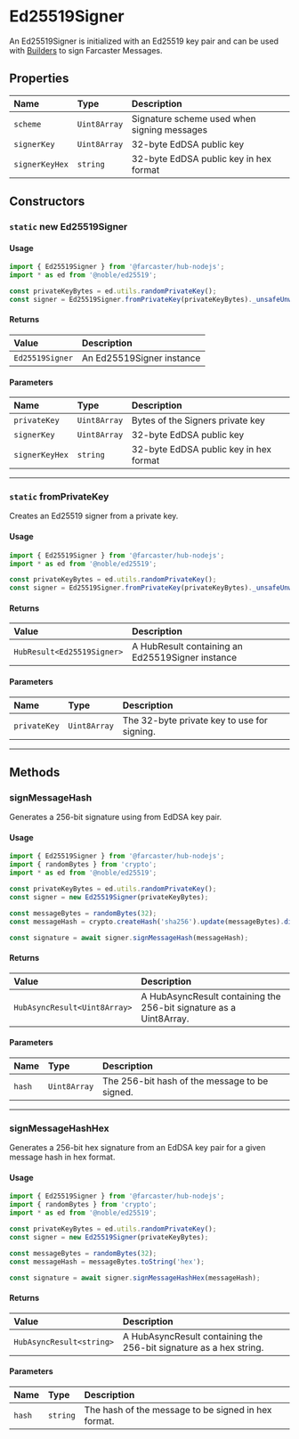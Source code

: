 # Ed25519Signer

An Ed25519Signer is initialized with an Ed25519 key pair and can be used with [Builders](../builders/builders.md) to sign Farcaster Messages.

## Properties

| Name           | Type         | Description                                 |
| :------------- | :----------- | :------------------------------------------ |
| `scheme`       | `Uint8Array` | Signature scheme used when signing messages |
| `signerKey`    | `Uint8Array` | 32-byte EdDSA public key                    |
| `signerKeyHex` | `string`     | 32-byte EdDSA public key in hex format      |

## Constructors

### `static` new Ed25519Signer

#### Usage

```typescript
import { Ed25519Signer } from '@farcaster/hub-nodejs';
import * as ed from '@noble/ed25519';

const privateKeyBytes = ed.utils.randomPrivateKey();
const signer = Ed25519Signer.fromPrivateKey(privateKeyBytes)._unsafeUnwrap();
```

#### Returns

| Value           | Description               |
| :-------------- | :------------------------ |
| `Ed25519Signer` | An Ed25519Signer instance |

#### Parameters

| Name           | Type         | Description                            |
| :------------- | :----------- | :------------------------------------- |
| `privateKey`   | `Uint8Array` | Bytes of the Signers private key       |
| `signerKey`    | `Uint8Array` | 32-byte EdDSA public key               |
| `signerKeyHex` | `string`     | 32-byte EdDSA public key in hex format |

---

### `static` fromPrivateKey

Creates an Ed25519 signer from a private key.

#### Usage

```typescript
import { Ed25519Signer } from '@farcaster/hub-nodejs';
import * as ed from '@noble/ed25519';

const privateKeyBytes = ed.utils.randomPrivateKey();
const signer = Ed25519Signer.fromPrivateKey(privateKeyBytes)._unsafeUnwrap();
```

#### Returns

| Value                      | Description                                      |
| :------------------------- | :----------------------------------------------- |
| `HubResult<Ed25519Signer>` | A HubResult containing an Ed25519Signer instance |

#### Parameters

| Name         | Type         | Description                                 |
| :----------- | :----------- | :------------------------------------------ |
| `privateKey` | `Uint8Array` | The 32-byte private key to use for signing. |

---

## Methods

### signMessageHash

Generates a 256-bit signature using from EdDSA key pair.

#### Usage

```typescript
import { Ed25519Signer } from '@farcaster/hub-nodejs';
import { randomBytes } from 'crypto';
import * as ed from '@noble/ed25519';

const privateKeyBytes = ed.utils.randomPrivateKey();
const signer = new Ed25519Signer(privateKeyBytes);

const messageBytes = randomBytes(32);
const messageHash = crypto.createHash('sha256').update(messageBytes).digest();

const signature = await signer.signMessageHash(messageHash);
```

#### Returns

| Value                        | Description                                                        |
| :--------------------------- | :----------------------------------------------------------------- |
| `HubAsyncResult<Uint8Array>` | A HubAsyncResult containing the 256-bit signature as a Uint8Array. |

#### Parameters

| Name   | Type         | Description                                   |
| :----- | :----------- | :-------------------------------------------- |
| `hash` | `Uint8Array` | The 256-bit hash of the message to be signed. |

---

### signMessageHashHex

Generates a 256-bit hex signature from an EdDSA key pair for a given message hash in hex format.

#### Usage

```typescript
import { Ed25519Signer } from '@farcaster/hub-nodejs';
import { randomBytes } from 'crypto';
import * as ed from '@noble/ed25519';

const privateKeyBytes = ed.utils.randomPrivateKey();
const signer = new Ed25519Signer(privateKeyBytes);

const messageBytes = randomBytes(32);
const messageHash = messageBytes.toString('hex');

const signature = await signer.signMessageHashHex(messageHash);
```

#### Returns

| Value                    | Description                                                        |
| :----------------------- | :----------------------------------------------------------------- |
| `HubAsyncResult<string>` | A HubAsyncResult containing the 256-bit signature as a hex string. |

#### Parameters

| Name   | Type     | Description                                         |
| :----- | :------- | :-------------------------------------------------- |
| `hash` | `string` | The hash of the message to be signed in hex format. |
